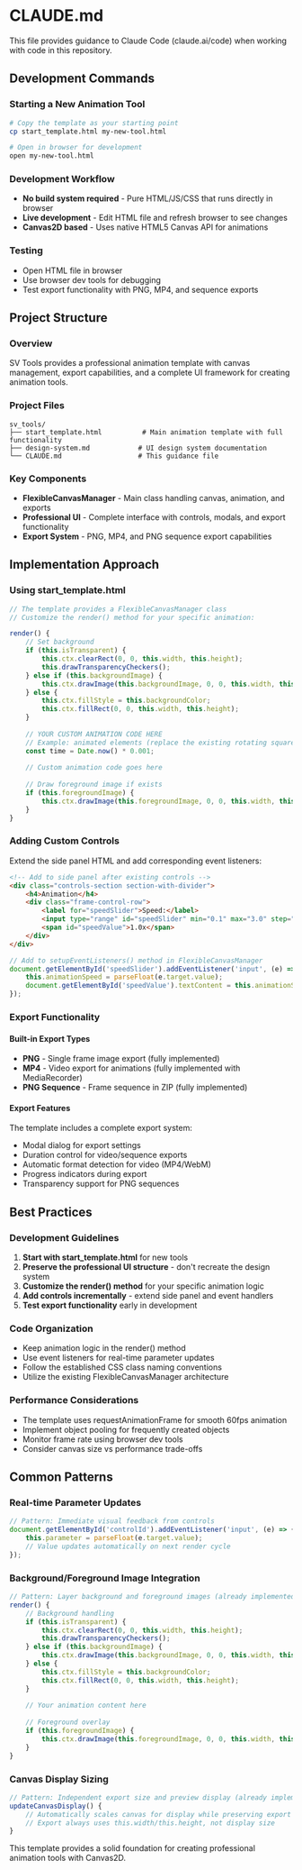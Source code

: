 # CLAUDE.md

This file provides guidance to Claude Code (claude.ai/code) when working with code in this repository.

## Development Commands

### Starting a New Animation Tool
```bash
# Copy the template as your starting point
cp start_template.html my-new-tool.html

# Open in browser for development
open my-new-tool.html
```

### Development Workflow
- **No build system required** - Pure HTML/JS/CSS that runs directly in browser
- **Live development** - Edit HTML file and refresh browser to see changes
- **Canvas2D based** - Uses native HTML5 Canvas API for animations

### Testing
- Open HTML file in browser
- Use browser dev tools for debugging
- Test export functionality with PNG, MP4, and sequence exports

## Project Structure

### Overview
SV Tools provides a professional animation template with canvas management, export capabilities, and a complete UI framework for creating animation tools.

### Project Files

```
sv_tools/
├── start_template.html          # Main animation template with full functionality
├── design-system.md            # UI design system documentation
└── CLAUDE.md                   # This guidance file
```

### Key Components
- **FlexibleCanvasManager** - Main class handling canvas, animation, and exports
- **Professional UI** - Complete interface with controls, modals, and export functionality
- **Export System** - PNG, MP4, and PNG sequence export capabilities

## Implementation Approach

### Using start_template.html
```javascript
// The template provides a FlexibleCanvasManager class
// Customize the render() method for your specific animation:

render() {
    // Set background
    if (this.isTransparent) {
        this.ctx.clearRect(0, 0, this.width, this.height);
        this.drawTransparencyCheckers();
    } else if (this.backgroundImage) {
        this.ctx.drawImage(this.backgroundImage, 0, 0, this.width, this.height);
    } else {
        this.ctx.fillStyle = this.backgroundColor;
        this.ctx.fillRect(0, 0, this.width, this.height);
    }
    
    // YOUR CUSTOM ANIMATION CODE HERE
    // Example: animated elements (replace the existing rotating square and circle)
    const time = Date.now() * 0.001;
    
    // Custom animation code goes here
    
    // Draw foreground image if exists
    if (this.foregroundImage) {
        this.ctx.drawImage(this.foregroundImage, 0, 0, this.width, this.height);
    }
}
```

### Adding Custom Controls
Extend the side panel HTML and add corresponding event listeners:

```html
<!-- Add to side panel after existing controls -->
<div class="controls-section section-with-divider">
    <h4>Animation</h4>
    <div class="frame-control-row">
        <label for="speedSlider">Speed:</label>
        <input type="range" id="speedSlider" min="0.1" max="3.0" step="0.1" value="1.0">
        <span id="speedValue">1.0x</span>
    </div>
</div>
```

```javascript
// Add to setupEventListeners() method in FlexibleCanvasManager
document.getElementById('speedSlider').addEventListener('input', (e) => {
    this.animationSpeed = parseFloat(e.target.value);
    document.getElementById('speedValue').textContent = this.animationSpeed + 'x';
});
```

### Export Functionality

#### Built-in Export Types
- **PNG** - Single frame image export (fully implemented)
- **MP4** - Video export for animations (fully implemented with MediaRecorder)
- **PNG Sequence** - Frame sequence in ZIP (fully implemented)

#### Export Features
The template includes a complete export system:
- Modal dialog for export settings
- Duration control for video/sequence exports
- Automatic format detection for video (MP4/WebM)
- Progress indicators during export
- Transparency support for PNG sequences

## Best Practices

### Development Guidelines
1. **Start with start_template.html** for new tools
2. **Preserve the professional UI structure** - don't recreate the design system
3. **Customize the render() method** for your specific animation logic
4. **Add controls incrementally** - extend side panel and event handlers
5. **Test export functionality** early in development

### Code Organization
- Keep animation logic in the render() method
- Use event listeners for real-time parameter updates
- Follow the established CSS class naming conventions
- Utilize the existing FlexibleCanvasManager architecture

### Performance Considerations
- The template uses requestAnimationFrame for smooth 60fps animation
- Implement object pooling for frequently created objects
- Monitor frame rate using browser dev tools
- Consider canvas size vs performance trade-offs

## Common Patterns

### Real-time Parameter Updates
```javascript
// Pattern: Immediate visual feedback from controls
document.getElementById('controlId').addEventListener('input', (e) => {
    this.parameter = parseFloat(e.target.value);
    // Value updates automatically on next render cycle
});
```

### Background/Foreground Image Integration
```javascript
// Pattern: Layer background and foreground images (already implemented)
render() {
    // Background handling
    if (this.isTransparent) {
        this.ctx.clearRect(0, 0, this.width, this.height);
        this.drawTransparencyCheckers();
    } else if (this.backgroundImage) {
        this.ctx.drawImage(this.backgroundImage, 0, 0, this.width, this.height);
    } else {
        this.ctx.fillStyle = this.backgroundColor;
        this.ctx.fillRect(0, 0, this.width, this.height);
    }
    
    // Your animation content here
    
    // Foreground overlay
    if (this.foregroundImage) {
        this.ctx.drawImage(this.foregroundImage, 0, 0, this.width, this.height);
    }
}
```

### Canvas Display Sizing
```javascript
// Pattern: Independent export size and preview display (already implemented)
updateCanvasDisplay() {
    // Automatically scales canvas for display while preserving export resolution
    // Export always uses this.width/this.height, not display size
}
```

This template provides a solid foundation for creating professional animation tools with Canvas2D.